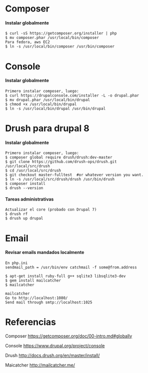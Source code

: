 Composer
===
#### Instalar globalmente
```
$ curl -sS https://getcomposer.org/installer | php
$ mv composer.phar /usr/local/bin/composer
Para fedora, aws EC2
$ ln -s /usr/local/bin/composer /usr/bin/composer
```

Console
===
#### Instalar globalmente
```
Primero instalar composer, luego:
$ curl https://drupalconsole.com/installer -L -o drupal.phar
$ mv drupal.phar /usr/local/bin/drupal
$ chmod +x /usr/local/bin/drupal
$ ln -s /usr/local/bin/drupal /usr/bin/drupal
```

Drush para drupal 8
===
#### Instalar globalmente
```
Primero instalar composer, luego:
$ composer global require drush/drush:dev-master
$ git clone https://github.com/drush-ops/drush.git /usr/local/src/drush
$ cd /usr/local/src/drush
$ git checkout master-fulltest  #or whatever version you want.
$ ln -s /usr/local/src/drush/drush /usr/bin/drush
$ composer install
$ drush --version
```

#### Tareas administrativas
```
Actualizar el core (probado con Drupal 7)
$ drush rf
$ drush up drupal
```

Email
===
#### Revisar emails mandados localmente
```
En php.ini
sendmail_path = /usr/bin/env catchmail -f some@from.address

$ apt-get install ruby-full g++ sqlite3 libsqlite3-dev
$ gem install mailcatcher
$ mailcatcher

mailcatcher
Go to http://localhost:1080/
Send mail through smtp://localhost:1025

```

Referencias
===
Composer
https://getcomposer.org/doc/00-intro.md#globally

Console
https://www.drupal.org/project/console

Drush
http://docs.drush.org/en/master/install/

Maicatcher
http://mailcatcher.me/
